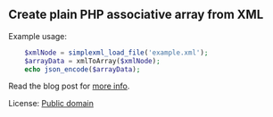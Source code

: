 Create plain PHP associative array from XML
-------------------------------------------

Example usage:

```php
    $xmlNode = simplexml_load_file('example.xml');
    $arrayData = xmlToArray($xmlNode);
    echo json_encode($arrayData);
```

Read the blog post for [more info](http://outlandishideas.co.uk/blog/2012/08/xml-to-json/).

License: [Public domain](http://creativecommons.org/publicdomain/mark/1.0/)
